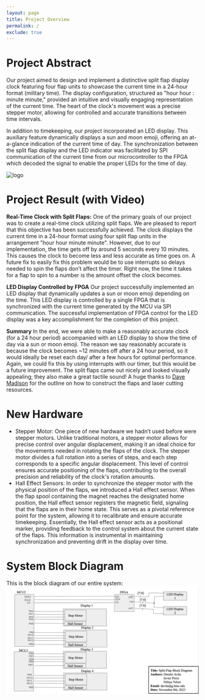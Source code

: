 ```yaml
---
layout: page
title: Project Overview
permalink: /
exclude: true
---
```


# Project Abstract

Our project aimed to design and implement a distinctive split flap display clock featuring four flap units to showcase the current
time in a 24-hour format (military time). The display configuration, structured as "hour hour : minute minute," provided an intuitive
and visually engaging representation of the current time. The heart of the clock's movement was a precise stepper motor, allowing for
controlled and accurate transitions between time intervals.

In addition to timekeeping, our project incorporated an LED display. This auxiliary feature dynamically displays a sun and moon
emoji, offering an at-a-glance indication of the current time of day. The synchronization between the split flap display and the LED
indicator was facilitated by SPI communication of the current time from our microcontroller to the FPGA which decoded the signal to 
enable the proper LEDs for the time of day.



<div style="text-align: left">
  <img src="./assets/img/Logo.png" alt="logo" width="100" />
</div>

# Project Result (with Video)
**Real-Time Clock with Split Flaps:**
One of the primary goals of our project was to create a real-time clock utilizing split flaps. We are pleased to report that this
objective has been successfully achieved. The clock displays the current time in a 24-hour format using four split flap units in the
arrangement "hour hour minute minute".  However, due to our implementation, the time gets off by around 5 seconds every 10 minutes.
This causes the clock to become less and less accurate as time goes on. A future fix to easily fix this problem would be to use
interrupts so delays needed to spin the flaps don’t affect the timer. Right now, the time it takes for a flap to spin to a number is
the amount offset the clock becomes. 

**LED Display Controlled by FPGA**
Our project successfully implemented an LED display that dynamically updates a sun or moon emoji depending on the time. This LED
display is controlled by a single FPGA that is synchronized with the current time generated by the MCU via SPI communication. The
successful implementation of FPGA control for the LED display was a key accomplishment for the completion of this project.

**Summary**
In the end, we were able to make a reasonably accurate clock (for a 24 hour period) accompanied with an LED display to show the time of day via a sun or moon emoji. The reason we say reasonably accurate is because the clock becomes ~12 minutes off after a 24 hour period, so it would ideally be reset each day/ after a few hours for optimal performance. Again, we could fix this by using interrupts with our timer, but this would be a future improvement. The split flaps came out nicely and looked visually appealing; they also make a great tactile sound! A huge thanks to [Dave Madison](https://www.partsnotincluded.com/building-diy-split-flap-displays/) for the outline on how to construct the flaps and laser cutting resources.


# New Hardware
* Stepper Motor: One piece of new hardware we hadn’t used before were stepper motors. Unlike traditional motors, a stepper motor allows for precise control over angular displacement, making it an ideal choice for the movements needed in rotating the flaps of the clock. The stepper motor divides a full rotation into a series of steps, and each step corresponds to a specific angular displacement. This level of control ensures accurate positioning of the flaps, contributing to the overall precision and reliability of the clock's rotation amounts.
* Hall Effect Sensors: In order to synchronize the stepper motor with the physical position of the flaps, we introduced a Hall effect sensor. When the flap spool containing the magnet reaches the designated home position, the Hall effect sensor registers the magnetic field, signaling that the flaps are in their home state. This serves as a pivotal reference point for the system, allowing it to recalibrate and ensure accurate timekeeping. Essentially, the Hall effect sensor acts as a positional marker, providing feedback to the control system about the current state of the flaps. This information is instrumental in maintaining synchronization and preventing drift in the display over time.

# System Block Diagram
This is the block diagram of our entire system: 
![Overall Block Diagram](./assets/img/SystemOverall.png)
